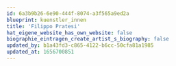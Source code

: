 ```yaml
---
id: 6a3b9b26-6e90-444f-8074-a3f565a9ed2a
blueprint: kuenstler_innen
title: 'Filippo Pratesi'
hat_eigene_website_has_own_website: false
biographie_eintragen_create_artist_s_biography: false
updated_by: b1a43fd3-c865-4122-b6cc-50cfa81a1985
updated_at: 1656700851
---
```

